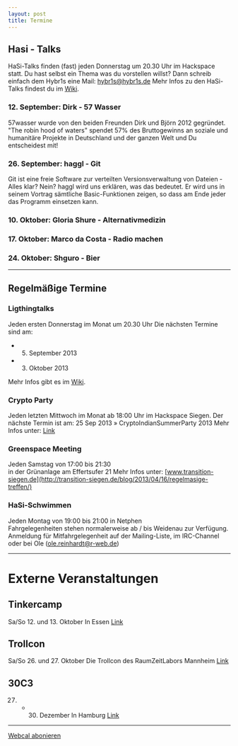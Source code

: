 ```yaml
---
layout: post
title: Termine
---
```

## Hasi - Talks
HaSi-Talks finden (fast) jeden Donnerstag um 20.30 Uhr im Hackspace statt.
Du hast selbst ein Thema was du vorstellen willst? Dann schreib einfach dem Hybr1s eine Mail: [hybr1s@hybr1s.de](mailto:hybr1s@hybr1s.de)
Mehr Infos zu den HaSi-Talks findest du im [Wiki](http://hasi.it/wiki/Kategorie:Vortrag). 

### 12. September: Dirk - 57 Wasser 

57wasser wurde von den beiden Freunden Dirk und Björn 2012 gegründet. "The robin hood of waters" spendet 57% des Bruttogewinns an soziale und humanitäre Projekte in Deutschland und der ganzen Welt und Du entscheidest mit! 

### 26. September: haggl - Git

Git ist eine freie Software zur verteilten Versionsverwaltung von Dateien - Alles klar? Nein? haggl wird uns erklären, was das bedeutet. Er wird uns in seinem Vortrag sämtliche Basic-Funktionen zeigen, so dass am Ende jeder das Programm einsetzen kann. 

### 10. Oktober: Gloria Shure - Alternativmedizin

### 17. Oktober: Marco da Costa - Radio machen

### 24. Oktober: Shguro - Bier 

<hr>

## Regelmäßige Termine

### Ligthingtalks

Jeden ersten Donnerstag im Monat um 20.30 Uhr
Die nächsten Termine sind am:
- 5. September 2013
- 3. Oktober 2013

Mehr Infos gibt es im [Wiki](http://hasi.it/wiki/LightningTalks).


### Crypto Party

Jeden letzten Mittwoch im Monat ab 18:00 Uhr im Hackspace Siegen. 
Der nächste Termin ist am:
25 Sep 2013 » CryptoIndianSummerParty 2013
Mehr Infos unter: [Link](http://chaostreff-siegen.de/veranstaltungen/cryptoparty/)


### Greenspace Meeting

Jeden Samstag von 17:00 bis 21:30  
in der Grünanlage am Effertsufer 21
Mehr Infos unter: [www.transition-siegen.de](http://transition-siegen.de/blog/2013/04/16/regelmasige-treffen/)


### HaSi-Schwimmen

Jeden Montag von 19:00 bis 21:00 in Netphen  
Fahrgelegenheiten stehen normalerweise ab / bis Weidenau zur Verfügung.  
Anmeldung für Mitfahrgelegenheit auf der Mailing-Liste, im IRC-Channel oder bei Ole (ole.reinhardt@r-web.de) 

<hr>

# Externe Veranstaltungen


## Tinkercamp

Sa/So 12. und 13. Oktober
In Essen
[Link](http://www.tinkercamp.de/)



## Trollcon
Sa/So 26. und 27. Oktober
Die Trollcon des RaumZeitLabors Mannheim
[Link](https://wiki.raumzeitlabor.de/wiki/Trollcon/2013)



## 30C3
27. - 30. Dezember
In Hamburg
[Link](http://events.ccc.de/category/30c3/)

<hr>

[Webcal abonieren](webcal://p06-calendarws.icloud.com/ca/subscribe/1/UBv-TIGJfFoHvGX1Y3IAW_b_RH1l2kaXsN7A1WWNeRCCJBhheEGTp0MqKpds2EJzUaEwhJoFM9iieG9_M3ygAD2RXJWFgSv4Yr6PYPzVUgA )